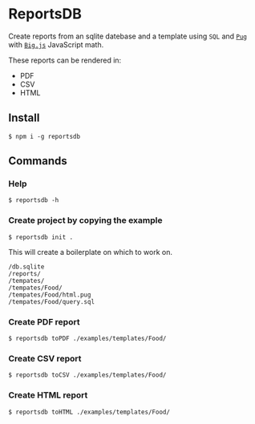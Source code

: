 [Big]: https://mikemcl.github.io/big.js/
[Pug]: https://pugjs.org/

# ReportsDB

Create reports from an sqlite datebase and a template using `SQL` and [`Pug`][Pug] with [`Big.js`][Big] JavaScript math.

These reports can be rendered in:
* PDF
* CSV
* HTML

## Install

```shell
$ npm i -g reportsdb
```

## Commands

### Help

```shell
$ reportsdb -h
```

### Create project by copying the example

```shell
$ reportsdb init .
```

This will create a boilerplate on which to work on.

```
/db.sqlite
/reports/
/tempates/
/tempates/Food/
/tempates/Food/html.pug
/tempates/Food/query.sql
```

### Create PDF report

```shell
$ reportsdb toPDF ./examples/templates/Food/
```

### Create CSV report

```shell
$ reportsdb toCSV ./examples/templates/Food/
```

### Create HTML report

```shell
$ reportsdb toHTML ./examples/templates/Food/
```
